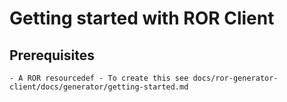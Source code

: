 # Getting started with ROR Client

## Prerequisites
    
    - A ROR resourcedef - To create this see docs/ror-generator-client/docs/generator/getting-started.md


